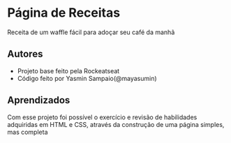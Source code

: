 
# Página de Receitas

Receita de um waffle fácil para adoçar seu café da manhã


## Autores

- Projeto base feito pela Rockeatseat
- Código feito por Yasmin Sampaio(@mayasumin)


## Aprendizados

Com esse projeto foi possível o exercício e revisão de habilidades adquiridas em HTML e CSS, através da construção de uma página simples, mas completa



